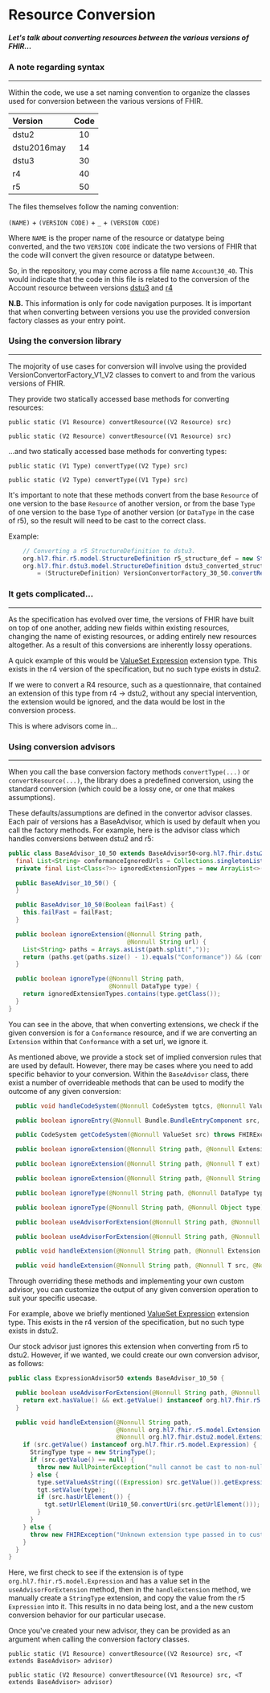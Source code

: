 # Resource Conversion

##### Let's talk about converting resources between the various versions of FHIR...

### A note regarding syntax

-----

Within the code, we use a set naming convention to organize the classes used for conversion between the various versions
of FHIR.

| Version       | Code      | 
| :---          | :---:     |
| dstu2         | 10        |
| dstu2016may   | 14        |
| dstu3         | 30        |
| r4            | 40        |
| r5            | 50        |

The files themselves follow the naming convention:

`(NAME)` + `(VERSION CODE)` + `_` + `(VERSION CODE)`

Where `NAME` is the proper name of the resource or datatype being converted, and the two `VERSION CODE` indicate the two
versions of FHIR that the code will convert the given resource or datatype between.

So, in the repository, you may come across a file name `Account30_40`. This would indicate that the code in this
file is related to the conversion of the Account resource between versions [dstu3](http://hl7.org/fhir/STU3/account.html)
and [r4](http://hl7.org/fhir/R4/account.html)

**N.B.** This information is only for code navigation purposes. It is important that when converting between versions 
you use the provided conversion factory classes as your entry point.

### Using the conversion library

-----
The mojority of use cases for conversion will involve using the provided VersionConvertorFactory_V1_V2 classes to convert
to and from the various versions of FHIR. 

They provide two statically accessed base methods for converting resources:

`public static (V1 Resource) convertResource((V2 Resource) src)`

`public static (V2 Resource) convertResource((V1 Resource) src)`

...and two statically accessed base methods for converting types:

`public static (V1 Type) convertType((V2 Type) src)`

`public static (V2 Type) convertType((V1 Type) src)`

It's important to note that these methods convert from the base `Resource` of one version to the base `Resource` of 
another version, or from the base `Type` of one version to the base `Type` of another version (or `DataType` in the 
case of r5), so the result will need to be cast to the correct class.

Example:

```java
    // Converting a r5 StructureDefinition to dstu3.
    org.hl7.fhir.r5.model.StructureDefinition r5_structure_def = new StructureDefinition();
    org.hl7.fhir.dstu3.model.StructureDefinition dstu3_converted_structure_def 
        = (StructureDefinition) VersionConvertorFactory_30_50.convertResource(r5_structure_def);
```

### It gets complicated...

-----

As the specification has evolved over time, the versions of FHIR have built on top of one another, adding new fields
within existing resources, changing the name of existing resources, or adding entirely new resources altogether. As a 
result of this conversions are inherently lossy operations. 

A quick example of this would be [ValueSet Expression](https://www.hl7.org/fhir/extension-valueset-expression.html)
extension type. This exists in the r4 version of the specification, but no such type exists in dstu2.

If we were to convert a R4 resource, such as a questionnaire, that contained an extension of this type from r4 -> dstu2,
without any special intervention, the extension would be ignored, and the data would be lost in the conversion process.

This is where advisors come in...

### Using conversion advisors

-----
When you call the base conversion factory methods `convertType(...)` or `convertResource(...)`, the library does a
predefined conversion, using the standard conversion (which could be a lossy one, or one that makes assumptions). 

These defaults/assumptions are defined in the convertor advisor classes. Each pair of versions has a BaseAdvisor, which 
is used by default when you call the factory methods. For example, here is the advisor class which handles conversions 
between dstu2 and r5:

```java
public class BaseAdvisor_10_50 extends BaseAdvisor50<org.hl7.fhir.dstu2.model.Extension> {
  final List<String> conformanceIgnoredUrls = Collections.singletonList("http://hl7.org/fhir/3.0/StructureDefinition/extension-CapabilityStatement.acceptUnknown");
  private final List<Class<?>> ignoredExtensionTypes = new ArrayList<>(Collections.singletonList(Expression.class));

  public BaseAdvisor_10_50() {
  }

  public BaseAdvisor_10_50(Boolean failFast) {
    this.failFast = failFast;
  }

  public boolean ignoreExtension(@Nonnull String path,
                                 @Nonnull String url) {
    List<String> paths = Arrays.asList(path.split(","));
    return (paths.get(paths.size() - 1).equals("Conformance")) && (conformanceIgnoredUrls.contains(url));
  }

  public boolean ignoreType(@Nonnull String path,
                            @Nonnull DataType type) {
    return ignoredExtensionTypes.contains(type.getClass());
  }
}
```

You can see in the above, that when converting extensions, we check if the given conversion is for a `Conformance` 
resource, and if we are converting an `Extension` within that `Conformance` with a set url, we ignore it.

As mentioned above, we provide a stock set of implied conversion rules that are used by default. However, there may be
cases where you need to add specific behavior to your conversion. Within the `BaseAdvisor` class, there exist a number 
of overrideable methods that can be used to modify the outcome of any given conversion:

```java
  public void handleCodeSystem(@Nonnull CodeSystem tgtcs, @Nonnull ValueSet source)

  public boolean ignoreEntry(@Nonnull Bundle.BundleEntryComponent src, @Nonnull FhirPublication targetVersion)

  public CodeSystem getCodeSystem(@Nonnull ValueSet src) throws FHIRException

  public boolean ignoreExtension(@Nonnull String path, @Nonnull Extension ext) throws FHIRException

  public boolean ignoreExtension(@Nonnull String path, @Nonnull T ext) throws FHIRException

  public boolean ignoreExtension(@Nonnull String path, @Nonnull String url) throws FHIRException

  public boolean ignoreType(@Nonnull String path, @Nonnull DataType type) throws FHIRException

  public boolean ignoreType(@Nonnull String path, @Nonnull Object type) throws FHIRException

  public boolean useAdvisorForExtension(@Nonnull String path, @Nonnull Extension ext) throws FHIRException

  public boolean useAdvisorForExtension(@Nonnull String path, @Nonnull T ext) throws FHIRException

  public void handleExtension(@Nonnull String path, @Nonnull Extension src, @Nonnull T tgt) throws FHIRException

  public void handleExtension(@Nonnull String path, @Nonnull T src, @Nonnull Extension tgt) throws FHIRException
```

Through overriding these methods and implementing your own custom advisor, you can customize the output of any given
conversion operation to suit your specific usecase. 

For example, above we briefly mentioned [ValueSet Expression](https://www.hl7.org/fhir/extension-valueset-expression.html)
extension type. This exists in the r4 version of the specification, but no such type exists in dstu2.

Our stock advisor just ignores this extension when converting from r5 to dstu2. However, if we wanted, we could create
our own conversion advisor, as follows:

```java
public class ExpressionAdvisor50 extends BaseAdvisor_10_50 {

  public boolean useAdvisorForExtension(@Nonnull String path, @Nonnull org.hl7.fhir.r5.model.Extension ext) {
    return ext.hasValue() && ext.getValue() instanceof org.hl7.fhir.r5.model.Expression;
  }

  public void handleExtension(@Nonnull String path, 
                              @Nonnull org.hl7.fhir.r5.model.Extension src, 
                              @Nonnull org.hl7.fhir.dstu2.model.Extension tgt) {
    if (src.getValue() instanceof org.hl7.fhir.r5.model.Expression) {
      StringType type = new StringType();
      if (src.getValue() == null) {
        throw new NullPointerException("null cannot be cast to non-null type org.hl7.fhir.r5.model.Expression");
      } else {
        type.setValueAsString(((Expression) src.getValue()).getExpression());
        tgt.setValue(type);
        if (src.hasUrlElement()) {
          tgt.setUrlElement(Uri10_50.convertUri(src.getUrlElement()));
        }
      }
    } else {
      throw new FHIRException("Unknown extension type passed in to custom convertor method.");
    }
  }
}
```

Here, we first check to see if the extension is of type `org.hl7.fhir.r5.model.Expression` and has a value set in the 
`useAdvisorForExtension` method, then in the `handleExtension` method, we manually create a `StringType` extension, and
copy the value from the r5 `Expression` into it. This results in no data being lost, and a the new custom conversion 
behavior for our particular usecase.

Once you've created your new advisor, they can be provided as an argument when calling the conversion factory classes.

`public static (V1 Resource) convertResource((V2 Resource) src, <T extends BaseAdvisor> advisor)`

`public static (V2 Resource) convertResource((V1 Resource) src, <T extends BaseAdvisor> advisor)`


